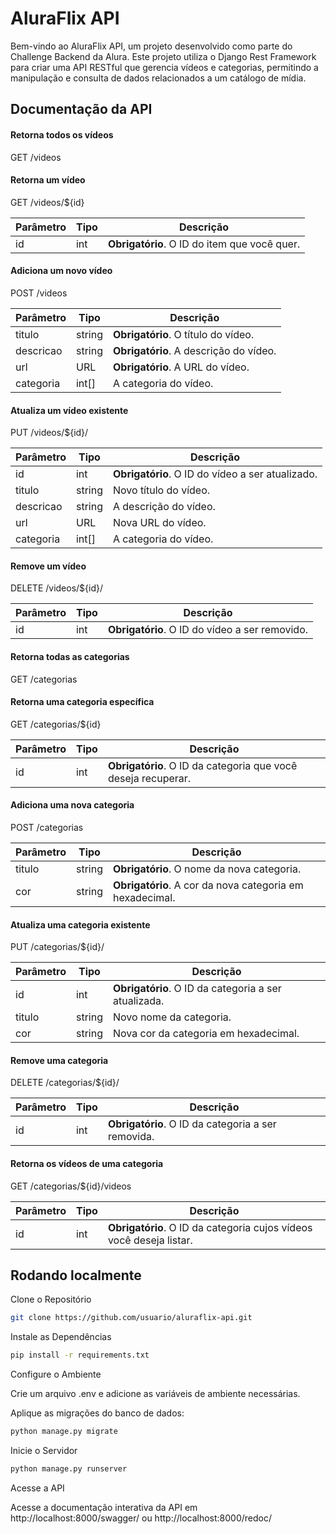 # AluraFlix API

Bem-vindo ao AluraFlix API, um projeto desenvolvido como parte do Challenge Backend da Alura. Este projeto utiliza o Django Rest Framework para criar uma API RESTful que gerencia vídeos e categorias, permitindo a manipulação e consulta de dados relacionados a um catálogo de mídia.


## Documentação da API

#### Retorna todos os vídeos

GET /videos

#### Retorna um vídeo

GET /videos/${id}

Parâmetro   | Tipo       | Descrição
------------|------------|------------
id          | int     | **Obrigatório**. O ID do item que você quer.

#### Adiciona um novo vídeo

POST /videos

Parâmetro   | Tipo       | Descrição
------------|------------|------------
titulo       | string     | **Obrigatório**. O título do vídeo.
descricao | string | **Obrigatório**. A descrição do vídeo.
url         | URL    | **Obrigatório**. A URL do vídeo.
categoria   | int[]       | A categoria do vídeo.

#### Atualiza um vídeo existente

PUT /videos/${id}/

Parâmetro   | Tipo       | Descrição
------------|------------|------------
id          | int     | **Obrigatório**. O ID do vídeo a ser atualizado.
titulo       | string     | Novo título do vídeo.
descricao | string | A descrição do vídeo.
url         | URL     | Nova URL do vídeo.
categoria   | int[]       | A categoria do vídeo.

#### Remove um vídeo

DELETE /videos/${id}/

Parâmetro   | Tipo       | Descrição
------------|------------|------------
id          | int     | **Obrigatório**. O ID do vídeo a ser removido.

#### Retorna todas as categorias

GET /categorias

#### Retorna uma categoria específica

GET /categorias/${id}

Parâmetro   | Tipo       | Descrição
------------|------------|------------
id          | int     | **Obrigatório**. O ID da categoria que você deseja recuperar.

#### Adiciona uma nova categoria

POST /categorias

Parâmetro   | Tipo       | Descrição
------------|------------|------------
titulo        | string     | **Obrigatório**. O nome da nova categoria.
cor | string | **Obrigatório**. A cor da nova categoria em hexadecimal.

#### Atualiza uma categoria existente

PUT /categorias/${id}/

Parâmetro   | Tipo       | Descrição
------------|------------|------------
id          | int     | **Obrigatório**. O ID da categoria a ser atualizada.
titulo        | string     | Novo nome da categoria.
cor | string | Nova cor da categoria em hexadecimal.

#### Remove uma categoria

DELETE /categorias/${id}/

Parâmetro   | Tipo       | Descrição
------------|------------|------------
id          | int     | **Obrigatório**. O ID da categoria a ser removida.

#### Retorna os vídeos de uma categoria

GET /categorias/${id}/videos

Parâmetro   | Tipo       | Descrição
------------|------------|------------
id          | int    | **Obrigatório**. O ID da categoria cujos vídeos você deseja listar.

## Rodando localmente

Clone o Repositório

```bash
git clone https://github.com/usuario/aluraflix-api.git
```

Instale as Dependências
```bash
pip install -r requirements.txt
```
Configure o Ambiente

Crie um arquivo .env e adicione as variáveis de ambiente necessárias.

Aplique as migrações do banco de dados:

```bash
python manage.py migrate
```
Inicie o Servidor

```bash
python manage.py runserver
```

Acesse a API

Acesse a documentação interativa da API em http://localhost:8000/swagger/ ou http://localhost:8000/redoc/